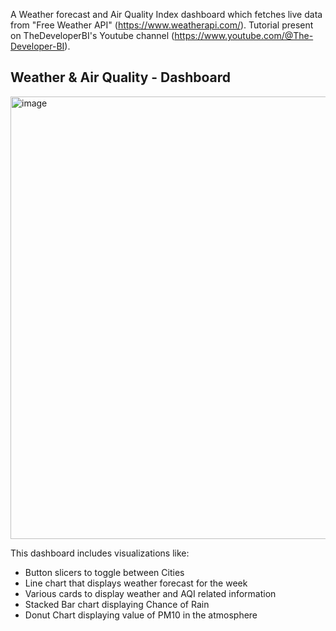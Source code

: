 A Weather forecast and Air Quality Index dashboard which fetches live data from "Free Weather API" (https://www.weatherapi.com/). Tutorial present on TheDeveloperBI's Youtube channel (https://www.youtube.com/@The-Developer-BI).  

## Weather & Air Quality - Dashboard
<img width="1268" height="708" alt="image" src="https://github.com/user-attachments/assets/b1fdba8d-3af8-4a9a-96dc-a3c15447cabe" />

This dashboard includes visualizations like:
- Button slicers to toggle between Cities
- Line chart that displays weather forecast for the week
- Various cards to display weather and AQI related information
- Stacked Bar chart displaying Chance of Rain
- Donut Chart displaying value of PM10 in the atmosphere

